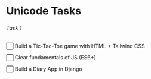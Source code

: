 # Unicode Tasks

###### Task 1

⬜ Build a Tic-Tac-Toe game with HTML + Tailwind CSS

⬜ Clear fundamentals of JS (ES6+)

⬜ Build a Diary App in Django
